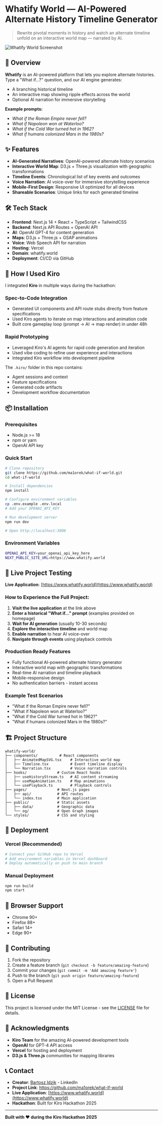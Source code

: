 # Whatify World — AI-Powered Alternate History Timeline Generator

> Rewrite pivotal moments in history and watch an alternate timeline unfold on an interactive world map — narrated by AI.

![Whatify World Screenshot](./public/ss.jpg)

## 🚀 Overview
**Whatify** is an AI-powered platform that lets you explore alternate histories.  
Type a "What if...?" question, and our AI engine generates:
- A branching historical timeline
- An interactive map showing ripple effects across the world
- Optional AI narration for immersive storytelling

**Example prompts:**
- *What if the Roman Empire never fell?*
- *What if Napoleon won at Waterloo?*
- *What if the Cold War turned hot in 1962?*
- *What if humans colonized Mars in the 1980s?*

## ✨ Features
- **AI-Generated Narratives**: OpenAI-powered alternate history scenarios
- **Interactive World Map**: D3.js + Three.js visualization with geographic transformations
- **Timeline Events**: Chronological list of key events and outcomes
- **Voice Narration**: AI voice-over for immersive storytelling experience
- **Mobile-First Design**: Responsive UI optimized for all devices
- **Shareable Scenarios**: Unique links for each generated timeline

## 🛠 Tech Stack
- **Frontend**: Next.js 14 + React + TypeScript + TailwindCSS
- **Backend**: Next.js API Routes + OpenAI API
- **AI**: OpenAI GPT-4 for content generation
- **Maps**: D3.js + Three.js + GSAP animations
- **Voice**: Web Speech API for narration
- **Hosting**: Vercel
- **Domain**: whatify.world
- **Deployment**: CI/CD via GitHub

## 🤖 How I Used Kiro
I integrated **Kiro** in multiple ways during the hackathon:

### **Spec-to-Code Integration**
- Generated UI components and API route stubs directly from feature specifications
- Used Kiro agents to iterate on map interactions and animation code
- Built core gameplay loop (prompt → AI → map render) in under 48h

### **Rapid Prototyping**
- Leveraged Kiro's AI agents for rapid code generation and iteration
- Used vibe coding to refine user experience and interactions
- Integrated Kiro workflow into development pipeline

The `.kiro/` folder in this repo contains:
- Agent sessions and context
- Feature specifications
- Generated code artifacts
- Development workflow documentation

## 📦 Installation

### Prerequisites
- Node.js >= 18
- npm or yarn
- OpenAI API key

### Quick Start
```bash
# Clone repository
git clone https://github.com/ma1orek/what-if-world.git
cd what-if-world

# Install dependencies
npm install

# Configure environment variables
cp .env.example .env.local
# Add your OPENAI_API_KEY

# Run development server
npm run dev

# Open http://localhost:3000
```

### Environment Variables
```bash
OPENAI_API_KEY=your_openai_api_key_here
NEXT_PUBLIC_SITE_URL=https://www.whatify.world
```

## 🧪 Live Project Testing

**Live Application**: [https://www.whatify.world](https://www.whatify.world)

### **How to Experience the Full Project:**

1. **Visit the live application** at the link above
2. **Enter a historical "What if..." prompt** (examples provided on homepage)
3. **Wait for AI generation** (usually 10-30 seconds)
4. **Explore the interactive timeline** and world map
5. **Enable narration** to hear AI voice-over
6. **Navigate through events** using playback controls

### **Production Ready Features**
- Fully functional AI-powered alternate history generator
- Interactive world map with geographic transformations
- Real-time AI narration and timeline playback
- Mobile-responsive design
- No authentication barriers - instant access

### **Example Test Scenarios**
- "What if the Roman Empire never fell?"
- "What if Napoleon won at Waterloo?"
- "What if the Cold War turned hot in 1962?"
- "What if humans colonized Mars in the 1980s?"

## 🏗 Project Structure
```
whatify-world/
├── components/          # React components
│   ├── AnimatedMapSVG.tsx    # Interactive world map
│   ├── Timeline.tsx          # Event timeline display
│   └── Narration.tsx         # Voice narration controls
├── hooks/              # Custom React hooks
│   ├── useHistoryStream.ts   # AI content streaming
│   ├── useMapAnimation.ts    # Map animations
│   └── usePlayback.ts        # Playback controls
├── pages/              # Next.js pages
│   ├── api/            # API routes
│   └── index.tsx       # Main application
├── public/             # Static assets
│   ├── data/           # Geographic data
│   └── og/             # Open Graph images
└── styles/             # CSS and styling
```

## 🚀 Deployment

### **Vercel (Recommended)**
```bash
# Connect your GitHub repo to Vercel
# Add environment variables in Vercel dashboard
# Deploy automatically on push to main branch
```

### **Manual Deployment**
```bash
npm run build
npm start
```

## 📱 Browser Support
- Chrome 90+
- Firefox 88+
- Safari 14+
- Edge 90+

## 🤝 Contributing
1. Fork the repository
2. Create a feature branch (`git checkout -b feature/amazing-feature`)
3. Commit your changes (`git commit -m 'Add amazing feature'`)
4. Push to the branch (`git push origin feature/amazing-feature`)
5. Open a Pull Request

## 📄 License
This project is licensed under the MIT License - see the [LICENSE](LICENSE) file for details.

## 🙏 Acknowledgments
- **Kiro Team** for the amazing AI-powered development tools
- **OpenAI** for GPT-4 API access
- **Vercel** for hosting and deployment
- **D3.js & Three.js** communities for mapping libraries

## 📞 Contact
- **Creator**: [Bartosz Idzik](https://www.linkedin.com/in/bartosz-idzik-97770098/) - LinkedIn
- **Project Link**: https://github.com/ma1orek/what-if-world
- **Live Application**: [https://www.whatify.world](https://www.whatify.world)
- **Hackathon**: Built for Kiro Hackathon 2025

---

**Built with ❤️ during the Kiro Hackathon 2025**